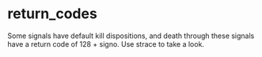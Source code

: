 # return_codes

Some signals have default kill dispositions, and death through these signals have a return code of 128 + signo.
Use strace to take a look.
